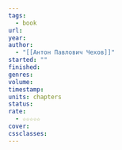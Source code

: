 ```yaml
---
tags:
  - book
url: 
year: 
author:
  - "[[Антон Павлович Чехов]]"
started: ""
finished: 
genres: 
volume: 
timestamp: 
units: chapters
status: 
rate:
  - ☆☆☆☆☆
cover: 
cssclasses:
---
```

